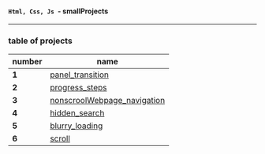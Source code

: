 #### `Html, Css, Js `- smallProjects

---

### table of projects

| number | name                                                                                                               |
| ------ | ------------------------------------------------------------------------------------------------------------------ |
| **1**  | [panel_transition](https://github.com/ddatunashvili/smallProjects/tree/master/panel_transition "panel_transition") |
| **2**  | [progress_steps](https://github.com/ddatunashvili/smallProjects/tree/master/progress_steps "progress_steps")       |
| **3**  | [nonscroolWebpage_navigation](https://github.com/ddatunashvili/smallProjects/tree/master/navigation)               |
| **4**  | [hidden_search](https://github.com/ddatunashvili/smallProjects/tree/master/navigation)                             |
| **5**  | [blurry_loading](https://github.com/ddatunashvili/smallProjects/tree/master/blurry_loading)                        |
| **6**  | [scroll](https://github.com/ddatunashvili/smallProjects/tree/master/scroll)                                        |
